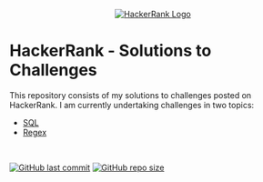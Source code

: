 <p align="center">
    <a href="https://www.hackerrank.com/kostasorfanakis">
        <img alt="HackerRank Logo" src="https://hrcdn.net/fcore/assets/brand/typemark_60x200-7435b42d20.svg" >
    </a>
</p>

# HackerRank - Solutions to Challenges

This repository consists of my solutions to challenges posted on HackerRank. I am currently undertaking challenges in two topics:
- [SQL](https://github.com/KOrfanakis/HackerRank-Solutions/tree/main/SQL)
- [Regex](https://github.com/KOrfanakis/HackerRank-Solutions/tree/main/Regex)

<br>

[![GitHub last commit](https://img.shields.io/github/last-commit/KOrfanakis/HackerRank-Solutions)](https://github.com/KOrfanakis/HackerRank-Solutions/commits/master)
[![GitHub repo size](https://img.shields.io/github/repo-size/KOrfanakis/HackerRank-Solutions)](https://github.com/KOrfanakis/HackerRank-Solutions/archive/master.zip)
